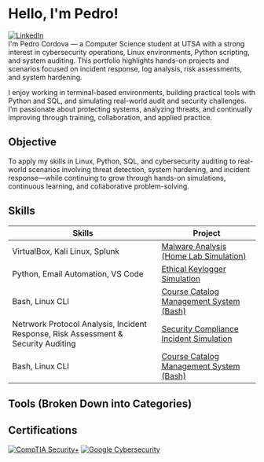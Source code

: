 # Hello, I'm Pedro!
[![LinkedIn](https://img.shields.io/badge/LinkedIn-%230077B5.svg?logo=linkedin&logoColor=white)](https://linkedin.com/in/pedro-c-151296221)<br>
I'm Pedro Cordova — a Computer Science student at UTSA with a strong interest in cybersecurity operations, Linux environments, Python scripting, and system auditing. This portfolio highlights hands-on projects and scenarios focused on incident response, log analysis, risk assessments, and system hardening.

I enjoy working in terminal-based environments, building practical tools with Python and SQL, and simulating real-world audit and security challenges. I’m passionate about protecting systems, analyzing threats, and continually improving through training, collaboration, and applied practice.

## Objective
To apply my skills in Linux, Python, SQL, and cybersecurity auditing to real-world scenarios involving threat detection, system hardening, and incident response—while continuing to grow through hands-on simulations, continuous learning, and collaborative problem-solving.

## Skills

| Skills | Project |
|----------|----------|
| VirtualBox, Kali Linux, Splunk    | [Malware Analysis (Home Lab Simulation)](https://github.com/Pcordova01/Malware-Analysis-Home-Lab-Simulation-)     |
| Python, Email Automation, VS Code    | [Ethical Keylogger Simulation](https://github.com/Pcordova01/python-keylogger-emailer)     |
| Bash, Linux CLI    | [Course Catalog Management System (Bash)](https://github.com/Pcordova01/Course_Catalog/blob/main/README.md)     |
| Netrwork Protocol Analysis, Incident Response, Risk Assessment & Security Auditing    | [Security Compliance Incident Simulation](https://github.com/Pcordova01/Security-Compliance-Incident-Simulation)     |
| Bash, Linux CLI    | [Course Catalog Management System (Bash)](https://github.com/Pcordova01/Course_Catalog/blob/main/README.md)     |


## Tools (Broken Down into Categories)


## Certifications
[![CompTIA Security+](https://img.shields.io/badge/CompTIA%20Security+-red?logo=CompTIA&logoColor=white)](https://www.credly.com/badges/6456d19b-e5e1-4cf4-8456-3fe2565cacae/public_url)
[![Google Cybersecurity](https://img.shields.io/badge/Google%20Cybersecurity-blue?logo=google&logoColor=white)](https://coursera.org/share/bba951a6d7528978187073cfaae0795e)
